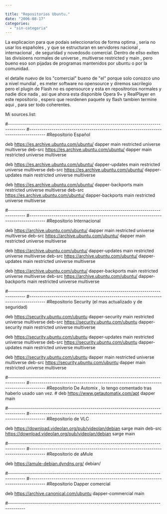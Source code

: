 ```yaml
---

title: "Repositorios Ubuntu."
date: "2006-08-17"
categories: 
  - "sin-categoria"
---
```


La explicacion para que podais seleccionarlos de forma optima , seria no usar los españoles , y que se estructuran en servidores nacional , internacional , de seguridad y novedosdo comercial. Dentro de ellso exiten las divisioens normales de universe , multiverse restricted y main , pero bueno eso son pijadas de programas mantenidos por ubuntu o por la comunidad.

el detalle nuevo de los "comercial" bueno de "el" porque solo conozco uno a nivel mundial , es meter software no opensource y diremos sacrilegio pero el plugin de Flash no es opensource y esta en repositrorios normales y nadie dice nada , asi que ahora esta disponible Opera 9+ y RealPlayer en este repositorio , espero que reordenen paquete sy flash tambien termine aqui , para ser todo coherentes.

Mi sources.list:

#-------------------------------------------------------------------------------------- #-------------------------------------------------------------------------------------- #Repositorio Español

deb https://es.archive.ubuntu.com/ubuntu/ dapper main restricted universe multiverse deb-src https://es.archive.ubuntu.com/ubuntu/ dapper main restricted universe multiverse

deb https://es.archive.ubuntu.com/ubuntu/ dapper-updates main restricted universe multiverse deb-src https://es.archive.ubuntu.com/ubuntu/ dapper-updates main restricted universe multiverse

deb https://es.archive.ubuntu.com/ubuntu/ dapper-backports main restricted universe multiverse deb-src https://es.archive.ubuntu.com/ubuntu/ dapper-backports main restricted universe multiverse

#-------------------------------------------------------------------------------------- #-------------------------------------------------------------------------------------- #Repositorio Internacional

deb https://archive.ubuntu.com/ubuntu/ dapper main restricted universe multiverse deb-src https://archive.ubuntu.com/ubuntu/ dapper main restricted universe multiverse

deb https://archive.ubuntu.com/ubuntu/ dapper-updates main restricted universe multiverse deb-src https://archive.ubuntu.com/ubuntu/ dapper-updates main restricted universe multiverse

deb https://archive.ubuntu.com/ubuntu/ dapper-backports main restricted universe multiverse deb-src https://archive.ubuntu.com/ubuntu/ dapper-backports main restricted universe multiverse

#-------------------------------------------------------------------------------------- #-------------------------------------------------------------------------------------- #Repositorio Security (el mas actualizado y de seguridad)

deb https://security.ubuntu.com/ubuntu dapper-security main restricted universe multiverse deb-src https://security.ubuntu.com/ubuntu dapper-security main restricted universe multiverse

deb https://security.ubuntu.com/ubuntu dapper-updates main restricted universe multiverse deb-src https://security.ubuntu.com/ubuntu dapper-updates main restricted universe multiverse

deb https://security.ubuntu.com/ubuntu dapper main restricted universe multiverse deb-src https://security.ubuntu.com/ubuntu dapper main restricted universe multiverse

#-------------------------------------------------------------------------------------- #-------------------------------------------------------------------------------------- #Repositorio De Automix , lo tengo comentado tras haberlo usado uan vez. # deb https://www.getautomatix.com/apt dapper main

#-------------------------------------------------------------------------------------- #-------------------------------------------------------------------------------------- #Repositorio de VLC

deb https://download.videolan.org/pub/videolan/debian sarge main deb-src https://download.videolan.org/pub/videolan/debian sarge main

#-------------------------------------------------------------------------------------- #-------------------------------------------------------------------------------------- #Repositorio de aMule

deb https://amule-debian.dyndns.org/ debian/

#-------------------------------------------------------------------------------------- #-------------------------------------------------------------------------------------- #Repositorio Dapper comercial

deb https://archive.canonical.com/ubuntu dapper-commercial main

#--------------------------------------------------------------------------------------

